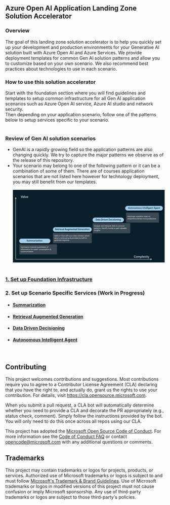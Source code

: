 ## Azure Open AI Application Landing Zone Solution Accelerator  
### Overview  
The goal of this landing zone solution accelerator is to help you quickly set up your development and production environments for your Generative AI solution built with Azure Open AI and Azure Services. We provide deployment templates for common Gen AI solution patterns and allow you to customize based on your own scenario. We also recommend best practices about technologies to use in each scenario.  
### How to use this solution accelerator  
Start with the foundation section where you will find guidelines and templates to setup common infrastructure for all Gen AI application scenarios such as Azure Open AI service, Azure AI studio and network security.  
Then depending on your application scenario, follow one of the patterns below to setup services specific to your scenario.  
&nbsp;  
### Review of Gen AI solution scenarios  
- GenAI is a rapidly growing field so the application patterns are also changing quickly. We try to capture the major patterns we observe as of the release of this repository.   
- Your scenario may belong to one of the following pattern or it can be a combination of some of them. There are of courses application scenarios that are not listed here however for technology deployment, you may still benefit from our templates.  
&nbsp;  
![Gen AI Use Cases](media/gen_ai_use_cases.png)  
&nbsp;  
### [1. Set up Foundation Infrastructure](./foundation/)  
### 2. Set up Scenario Specific Services (Work in Progress)    
- #### [Summarization](./scenarios/summarization/)  
- #### [Retrieval Augmented Generation](./scenarios/rag/)  
- #### [Data Driven Decisioning](./scenarios/data_driven_decisioning/)  
- #### [Autonomous Intelligent Agent](./scenarios/autonomous_agent/)  
&nbsp;  


## Contributing

This project welcomes contributions and suggestions.  Most contributions require you to agree to a
Contributor License Agreement (CLA) declaring that you have the right to, and actually do, grant us
the rights to use your contribution. For details, visit https://cla.opensource.microsoft.com.

When you submit a pull request, a CLA bot will automatically determine whether you need to provide
a CLA and decorate the PR appropriately (e.g., status check, comment). Simply follow the instructions
provided by the bot. You will only need to do this once across all repos using our CLA.

This project has adopted the [Microsoft Open Source Code of Conduct](https://opensource.microsoft.com/codeofconduct/).
For more information see the [Code of Conduct FAQ](https://opensource.microsoft.com/codeofconduct/faq/) or
contact [opencode@microsoft.com](mailto:opencode@microsoft.com) with any additional questions or comments.

## Trademarks

This project may contain trademarks or logos for projects, products, or services. Authorized use of Microsoft 
trademarks or logos is subject to and must follow 
[Microsoft's Trademark & Brand Guidelines](https://www.microsoft.com/en-us/legal/intellectualproperty/trademarks/usage/general).
Use of Microsoft trademarks or logos in modified versions of this project must not cause confusion or imply Microsoft sponsorship.
Any use of third-party trademarks or logos are subject to those third-party's policies.

